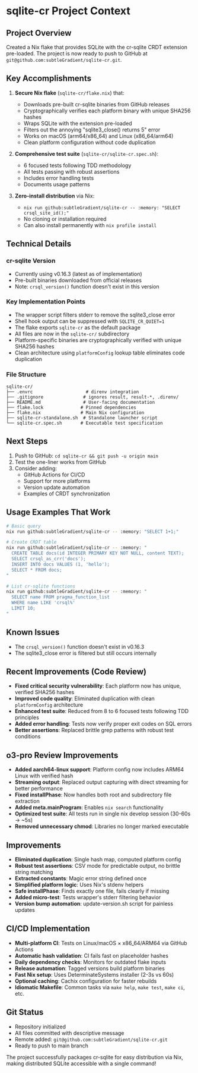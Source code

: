 # sqlite-cr Project Context

## Project Overview
Created a Nix flake that provides SQLite with the cr-sqlite CRDT extension pre-loaded. The project is now ready to push to GitHub at `git@github.com:subtleGradient/sqlite-cr.git`.

## Key Accomplishments
1. **Secure Nix flake** (`sqlite-cr/flake.nix`) that:
   - Downloads pre-built cr-sqlite binaries from GitHub releases
   - Cryptographically verifies each platform binary with unique SHA256 hashes
   - Wraps SQLite with the extension pre-loaded
   - Filters out the annoying "sqlite3_close() returns 5" error
   - Works on macOS (arm64/x86_64) and Linux (x86_64/arm64)
   - Clean platform configuration without code duplication

2. **Comprehensive test suite** (`sqlite-cr/sqlite-cr.spec.sh`):
   - 6 focused tests following TDD methodology
   - All tests passing with robust assertions
   - Includes error handling tests
   - Documents usage patterns

3. **Zero-install distribution** via Nix:
   - `nix run github:subtleGradient/sqlite-cr -- :memory: "SELECT crsql_site_id();"`
   - No cloning or installation required
   - Can also install permanently with `nix profile install`

## Technical Details

### cr-sqlite Version
- Currently using v0.16.3 (latest as of implementation)
- Pre-built binaries downloaded from official releases
- Note: `crsql_version()` function doesn't exist in this version

### Key Implementation Points
- The wrapper script filters stderr to remove the sqlite3_close error
- Shell hook output can be suppressed with `SQLITE_CR_QUIET=1`
- The flake exports `sqlite-cr` as the default package
- All files are now in the `sqlite-cr/` subdirectory
- Platform-specific binaries are cryptographically verified with unique SHA256 hashes
- Clean architecture using `platformConfig` lookup table eliminates code duplication

### File Structure
```
sqlite-cr/
├── .envrc                    # direnv integration
├── .gitignore               # ignores result, result-*, .direnv/
├── README.md                # User-facing documentation
├── flake.lock              # Pinned dependencies
├── flake.nix               # Main Nix configuration
├── sqlite-cr-standalone.sh  # Standalone launcher script
└── sqlite-cr.spec.sh       # Executable test specification
```

## Next Steps
1. Push to GitHub: `cd sqlite-cr && git push -u origin main`
2. Test the one-liner works from GitHub
3. Consider adding:
   - GitHub Actions for CI/CD
   - Support for more platforms
   - Version update automation
   - Examples of CRDT synchronization

## Usage Examples That Work
```bash
# Basic query
nix run github:subtleGradient/sqlite-cr -- :memory: "SELECT 1+1;"

# Create CRDT table
nix run github:subtleGradient/sqlite-cr -- :memory: "
  CREATE TABLE docs(id INTEGER PRIMARY KEY NOT NULL, content TEXT);
  SELECT crsql_as_crr('docs');
  INSERT INTO docs VALUES (1, 'hello');
  SELECT * FROM docs;
"

# List cr-sqlite functions
nix run github:subtleGradient/sqlite-cr -- :memory: "
  SELECT name FROM pragma_function_list
  WHERE name LIKE 'crsql%'
  LIMIT 10;
"
```

## Known Issues
- The `crsql_version()` function doesn't exist in v0.16.3
- The sqlite3_close error is filtered but still occurs internally

## Recent Improvements (Code Review)
- **Fixed critical security vulnerability**: Each platform now has unique, verified SHA256 hashes
- **Improved code quality**: Eliminated duplication with clean `platformConfig` architecture
- **Enhanced test suite**: Reduced from 8 to 6 focused tests following TDD principles
- **Added error handling**: Tests now verify proper exit codes on SQL errors
- **Better assertions**: Replaced brittle grep patterns with robust test conditions

## o3-pro Review Improvements
- **Added aarch64-linux support**: Platform config now includes ARM64 Linux with verified hash
- **Streaming output**: Replaced output capturing with direct streaming for better performance
- **Fixed installPhase**: Now handles both root and subdirectory file extraction
- **Added meta.mainProgram**: Enables `nix search` functionality
- **Optimized test suite**: All tests run in single nix develop session (30-60s → ~5s)
- **Removed unnecessary chmod**: Libraries no longer marked executable

## Improvements
- **Eliminated duplication**: Single hash map, computed platform config
- **Robust test assertions**: CSV mode for predictable output, no brittle string matching
- **Extracted constants**: Magic error string defined once
- **Simplified platform logic**: Uses Nix's stdenv helpers
- **Safe installPhase**: Finds exactly one file, fails clearly if missing
- **Added micro-test**: Tests wrapper's stderr filtering behavior
- **Version bump automation**: update-version.sh script for painless updates

## CI/CD Implementation
- **Multi-platform CI**: Tests on Linux/macOS × x86_64/ARM64 via GitHub Actions
- **Automatic hash validation**: CI fails fast on placeholder hashes
- **Daily dependency checks**: Monitors for outdated flake inputs
- **Release automation**: Tagged versions build platform binaries
- **Fast Nix setup**: Uses DeterminateSystems installer (2-3s vs 60s)
- **Optional caching**: Cachix configuration for faster rebuilds
- **Idiomatic Makefile**: Common tasks via `make help`, `make test`, `make ci`, etc.

## Git Status
- Repository initialized
- All files committed with descriptive message
- Remote added: `git@github.com:subtleGradient/sqlite-cr.git`
- Ready to push to main branch

The project successfully packages cr-sqlite for easy distribution via Nix, making distributed SQLite accessible with a single command!

